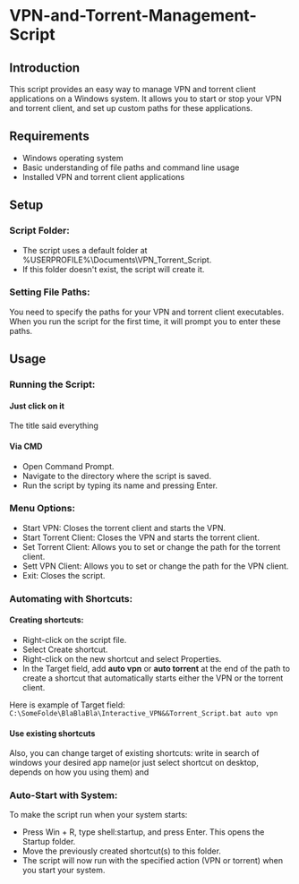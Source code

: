﻿# VPN-and-Torrent-Management-Script
## Introduction
  This script provides an easy way to manage VPN and torrent client applications on a Windows system. It allows you to start or stop your VPN and torrent client, and set up custom paths for these applications.

## Requirements
  * Windows operating system
  * Basic understanding of file paths and command line usage
  * Installed VPN and torrent client applications

## Setup
### Script Folder:

  * The script uses a default folder at %USERPROFILE%\Documents\VPN_Torrent_Script.
  * If this folder doesn't exist, the script will create it.

### Setting File Paths:

  You need to specify the paths for your VPN and torrent client executables.
When you run the script for the first time, it will prompt you to enter these paths.

## Usage
### Running the Script:

#### Just click on it
  The title said everything
  
#### Via CMD
  * Open Command Prompt.
  * Navigate to the directory where the script is saved.
  * Run the script by typing its name and pressing Enter.

### Menu Options:
  * Start VPN: Closes the torrent client and starts the VPN.
  * Start Torrent Client: Closes the VPN and starts the torrent client.
  * Set Torrent Client: Allows you to set or change the path for the torrent client.
  * Sett VPN Client: Allows you to set or change the path for the VPN client.
  * Exit: Closes the script.

### Automating with Shortcuts:

#### Creating shortcuts:
  * Right-click on the script file.
  * Select Сreate shortcut.
  * Right-click on the new shortcut and select Properties.
  * In the Target field, add **auto vpn** or **auto torrent** at the end of the path to create a shortcut that automatically starts either the VPN or the torrent client.

Here is example of Target field: `C:\SomeFolde\BlaBlaBla\Interactive_VPN&&Torrent_Script.bat auto vpn`
#### Use existing shortcuts 
  Also, you can change target of existing shortcuts: write in search of windows your desired app name(or just select shortcut on desktop, depends on how you using them) and 

### Auto-Start with System:
To make the script run when your system starts:
  * Press Win + R, type shell:startup, and press Enter. This opens the Startup folder.
  * Move the previously created shortcut(s) to this folder.
  * The script will now run with the specified action (VPN or torrent) when you start your system.
